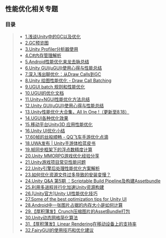 ## 性能优化相关专题  

### 目录  
>* [1.浅谈Unity中的GC以及优化](http://www.cnblogs.com/msxh/p/6531725.html)  
>* [2.GC预览图](https://github.com/XINCGer/Unity3DTraining/blob/master/Doc/Unity%20GC.png)  
>* [3.Unity Profiler分析器使用](https://github.com/XINCGer/Unity3DTraining/tree/master/PerformanceOptimization/ProfilerExample)  
>* [4.C#内存管理解析](http://www.cnblogs.com/yejianyong/p/7396154.html)  
>* [5.Android性能优化来龙去脉总结](https://www.cnblogs.com/wetest/p/9153213.html)  
>* [6.Unity GUI(uGUI)使用心得与性能总结](https://www.jianshu.com/p/061e67308e5f)  
>* [7.深入浅出聊优化：从Draw Calls到GC](https://www.cnblogs.com/murongxiaopifu/p/4284988.html)  
>* [8.Unity 绘图性能优化 - Draw Call Batching](http://www.cnblogs.com/fly-100/p/5422734.html)  
>* [9.UGUI batch 规则和性能优化](https://www.cnblogs.com/fly-100/p/5488757.html)  
>* [10.UGUI的优化文档](.//UGUI的优化.docx)  
>* [11.Unity+NGUI性能优化方法总结](https://blog.csdn.net/zzxiang1985/article/details/43339273)  
>* [12.Unity GUI(uGUI)使用心得与性能总结](https://www.jianshu.com/p/061e67308e5f)  
>* [13.Unity性能优化大合集，All In One !（更新至8.18）](https://blog.uwa4d.com/archives/allinone.html)  
>* [14.UGUI各种优化效果](https://blog.csdn.net/dingxiaowei2013/article/details/70769892)  
>* [15.移动平台Unity3D 应用性能优化](http://www.cnblogs.com/wetest/p/7018010.html)  
>* [16.Unity UI优化小结](https://zhuanlan.zhihu.com/p/43111806)  
>* [17.60帧的丝般顺畅 - QQ飞车手游优化点滴](https://www.cnblogs.com/wetest/p/9550990.html#top)  
>* [18.UWA发布 | Unity手游体检蓝皮书](https://mp.weixin.qq.com/s/Dl3o_YAQ_B3tqwSV4y1hBg)  
>* [19.帧同步框架下的浮点数精度计算](https://mp.weixin.qq.com/s/gu4TslIcH3HAb1ADTDAAbQ)  
>* [20.Unity MMORPG游戏优化经验分享](https://mp.weixin.qq.com/s?__biz=MzU5MjQ1NTEwOA==&mid=2247493814&idx=1&sn=39bcb1b3e6ce275e6e85665e628d0c55&chksm=fe1ddc1dc96a550bc846d83dd51cfe8e3c9be3f16495155a60dbbe3c08f232210a981385cea1&mpshare=1&scene=23&srcid=0704yTg4ItGDKJsQXiAMlRVS#rd)  
>* [21.Unity游戏项目常见性能问题](https://mp.weixin.qq.com/s?__biz=MzU5MjQ1NTEwOA==&mid=2247490346&idx=1&sn=c5ad61e23d2c3d3a160bdf3eea597533&chksm=fe1e2f81c969a6979ba0dc54e7b63a7852648f2f21b8f68d7c5ef55a327833724a0da5a10d31&scene=21#wechat_redirect)  
>* [22.Unity引擎后处理性能优化方案解析](https://mp.weixin.qq.com/s?__biz=MzI3MzA2MzE5Nw==&mid=2668911569&idx=1&sn=2689d0addc1a74cd82c1d4fec40e8025&chksm=f1c9f7a3c6be7eb51b8b5a03ec09af1093adf0f56a8d34b1b3c6b022a070ca6dfe21235809b4&mpshare=1&scene=23&srcid=0911gY5uBC45SkkP7coaFb2r#rd)  
>* [23.如何优化资源文件过多导致的安装变慢？](https://mp.weixin.qq.com/s?__biz=MzI3MzA2MzE5Nw==&mid=2668911638&idx=1&sn=53a8589baf125e64c06e0ba08bd54678&chksm=f1c9f064c6be7972d57d638e0ab26e4704661de3dace73fcfc5016673c88b7f417e1194e11dc&mpshare=1&scene=23&srcid=09190CG0H1ogG05WwLh9ZT4m#rd)  
>* [24.Unity Q&A 第5期 ：Scriptable Build Pipeline及构建Assetbundle](https://mp.weixin.qq.com/s/wdpRm12EofdBD468OvDFQQ)   
>* [25.利用多进程并行化加速Unity资源构建](https://mp.weixin.qq.com/s?__biz=MzI3MzA2MzE5Nw==&mid=2668911709&idx=1&sn=275cba9b5dedaf577d8dc3b0f8bce9e5&chksm=f1c9f02fc6be79396683835692f04da15f55807d685f3811f8431e096b83a006853e7b88aba0&mpshare=1&scene=23&srcid=092757UJQfXuRsPByAsv4H7A#rd)  
>* [26.[Unity官方]Unity UI性能优化技巧](https://mp.weixin.qq.com/s/mLd5INIVhkBQvbbXVLmDzw)  
>* [27.Some of the best optimization tips for Unity UI](https://unity3d.com/cn/how-to/unity-ui-optimization-tips?_ga=2.154346363.2101800386.1531107495-1345188037.1524659430)  
>* [28.Android中一张图片占据的内存大小是如何计算](https://www.cnblogs.com/dasusu/p/9789389.html)  
>* [29.【厚积薄发】Crunch压缩图片的AssetBundle打包](https://mp.weixin.qq.com/s?__biz=MzI3MzA2MzE5Nw==&mid=2668911978&idx=1&sn=ea9eaba3a198807986786005937f2806&chksm=f1c9f118c6be780e9f1d25f2f9bfb1a6c55a1e68564de46fdc721df3939adafd30eb4ac1e58b&mpshare=1&scene=23&srcid=1022rBoTChHwxBmAkf9SNKgv#rd)  
>* [30.Unity动态网格简化算法](https://mp.weixin.qq.com/s?__biz=MzI3MzA2MzE5Nw==&mid=2668912081&idx=1&sn=7e68007b22bd063c18e1bda3e8f458a0&chksm=f1c9f1a3c6be78b54e441567b3bf958871f4a6318a9f3dbb3a6549ae3dc8c8dc23fc703e7d62&mpshare=1&scene=23&srcid=1031mGOlzHsIajNYdEG43gNL#rd)  
>* [31.【厚积薄发】Linear Rendering在移动设备上的支持率](https://mp.weixin.qq.com/s?__biz=MzI3MzA2MzE5Nw==&mid=2668912166&idx=1&sn=7c9c38e868014b99a2b88b8bda6730fd&chksm=f1c9f254c6be7b426805d50ebca2a89f72f7071d5cf62df74b9cd592775c66514a7c84938bdb&mpshare=1&scene=23&srcid=1107GYXI5vHKTwOfBFWg0soO#rd)  
>* [32.FairyGUI的使用技巧和优化建议](https://mp.weixin.qq.com/s?__biz=MzI3MzA2MzE5Nw==&mid=2668912211&idx=1&sn=d501f5d8fc33de578bebba560c204307&chksm=f1c9f221c6be7b3793d378b64bda5e68b84f62448d82eb4e69329274a240b5895ec50a1bff3a&mpshare=1&scene=23&srcid=11081TlWebOqQ5ddGVTyElk7#rd)  
